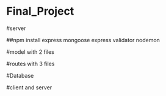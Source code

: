 # Final_Project

#server

##npm install express mongoose express validator nodemon

#model with 2 files

#routes with 3 files


#Database

#client and server





